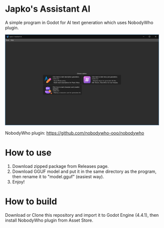 # Japko's Assistant AI
A simple program in Godot for AI text generation which uses NobodyWho plugin.

![Start Screen](https://raw.githubusercontent.com/japkozjad/japkos-assistant-ai/56695b7f5e61b4297441d1d4be63d50babf839e5/screenshots/Screenshot%202025-05-30%20192711.png)

NobodyWho plugin: https://github.com/nobodywho-ooo/nobodywho

# How to use
1. Download zipped package from Releases page.
2. Download GGUF model and put it in the same directory as the program, then rename it to "model.gguf" (easiest way).
3. Enjoy!

# How to build
Download or Clone this repository and import it to Godot Engine (4.4.1), then install NobodyWho plugin from Asset Store.
